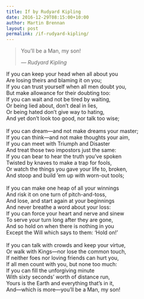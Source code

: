 ```yaml
---
title: If by Rudyard Kipling
date: 2016-12-29T08:15:00+10:00
author: Martin Brennan
layout: post
permalink: /if-rudyard-kipling/
---
```


<blockquote class="hero"><p>You’ll be a Man, my son!</p><cite>— Rudyard Kipling</cite></blockquote>

<span class="first-letter">I</span>f you can keep your head when all about you<br />
Are losing theirs and blaming it on you;<br />
If you can trust yourself when all men doubt you,<br />
But make allowance for their doubting too:<br />
If you can wait and not be tired by waiting,<br />
Or being lied about, don’t deal in lies,<br />
Or being hated don’t give way to hating,<br />
And yet don’t look too good, nor talk too wise;<br />
<br />
If you can dream—and not make dreams your master;<br />
If you can think—and not make thoughts your aim,<br />
If you can meet with Triumph and Disaster<br />
And treat those two impostors just the same:<br />
If you can bear to hear the truth you’ve spoken<br />
Twisted by knaves to make a trap for fools,<br />
Or watch the things you gave your life to, broken,<br />
And stoop and build ’em up with worn-out tools;<br />
<br />
If you can make one heap of all your winnings<br />
And risk it on one turn of pitch-and-toss,<br />
And lose, and start again at your beginnings<br />
And never breathe a word about your loss:<br />
If you can force your heart and nerve and sinew<br />
To serve your turn long after they are gone,<br />
And so hold on when there is nothing in you<br />
Except the Will which says to them: ‘Hold on!’<br />
<br />
If you can talk with crowds and keep your virtue,<br />
Or walk with Kings—nor lose the common touch,<br />
If neither foes nor loving friends can hurt you,<br />
If all men count with you, but none too much:<br />
If you can fill the unforgiving minute<br />
With sixty seconds’ worth of distance run,<br />
Yours is the Earth and everything that’s in it,<br />
And—which is more—you’ll be a Man, my son!<br />